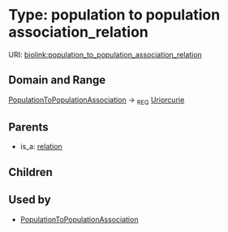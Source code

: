 
# Type: population to population association_relation




URI: [biolink:population_to_population_association_relation](https://w3id.org/biolink/vocab/population_to_population_association_relation)


## Domain and Range

[PopulationToPopulationAssociation](PopulationToPopulationAssociation.md) ->  <sub>REQ</sub> [Uriorcurie](types/Uriorcurie.md)

## Parents

 *  is_a: [relation](relation.md)

## Children


## Used by

 * [PopulationToPopulationAssociation](PopulationToPopulationAssociation.md)
